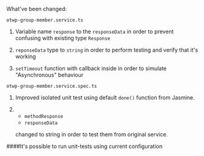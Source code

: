 What've been changed:

```otwp-group-member.service.ts```
1. Variable name ```response``` to the ```responseData``` in order to prevent confusing with existing type ```Response```

2. ```reponseData``` type to ```string``` in order to perform testing and verify that it's working

3. ```setTimeout``` function with callback inside in order to simulate "Asynchronous" behaviour

```otwp-group-member.service.spec.ts```

1. Improved isolated unit test using default ```done()``` function from Jasmine. 

2. * ```methodResponse```
    * ```responseData```
    
    changed to string in order to test them from original service.
    
####It's possible to run unit-tests using current configuration
